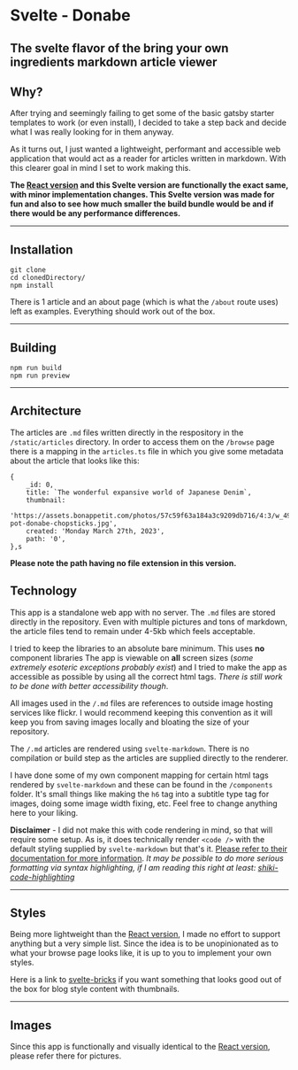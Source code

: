 # Svelte - Donabe

## The svelte flavor of the bring your own ingredients markdown article viewer

## Why?

After trying and seemingly failing to get some of the basic gatsby starter templates to work (or even install), I decided to take a step back and decide what I was really looking for in them anyway.

As it turns out, I just wanted a lightweight, performant and accessible web application that would act as a reader for articles written in markdown. With this clearer goal in mind I set to work making this.

**The [React version](https://github.com/weastonmiller/donabe) and this Svelte version are functionally the exact same, with minor implementation changes. This Svelte version was made for fun and also to see how much smaller the build bundle would be and if there would be any performance differences.**

---

## Installation

```
git clone
cd clonedDirectory/
npm install
```

There is 1 article and an about page (which is what the `/about` route uses) left as examples. Everything should work out of the box.

---

## Building

```
npm run build
npm run preview
```

---

## Architecture

The articles are `.md` files written directly in the respository in the `/static/articles` directory. In order to access them on the `/browse` page there is a mapping in the `articles.ts` file in which you give some metadata about the article that looks like this:

```
{
    _id: 0,
    title: `The wonderful expansive world of Japanese Denim`,
    thumbnail:
      'https://assets.bonappetit.com/photos/57c59f63a184a3c9209db716/4:3/w_4911,h_3683,c_limit/hot-pot-donabe-chopsticks.jpg',
    created: 'Monday March 27th, 2023',
    path: '0',
},s
```

**Please note the path having no file extension in this version.**

## Technology

This app is a standalone web app with no server. The `.md` files are stored directly in the repository. Even with multiple pictures and tons of markdown, the article files tend to remain under 4-5kb which feels acceptable.

I tried to keep the libraries to an absolute bare minimum. This uses **no** component libraries The app is viewable on **all** screen sizes (_some extremely esoteric exceptions probably exist_) and I tried to make the app as accessible as possible by using all the correct html tags. _There is still work to be done with better accessibility though_.

All images used in the `/.md` files are references to outside image hosting services like flickr. I would recommend keeping this convention as it will keep you from saving images locally and bloating the size of your repository.

The `/.md` articles are rendered using `svelte-markdown`. There is no compilation or build step as the articles are supplied directly to the renderer.

I have done some of my own component mapping for certain html tags rendered by `svelte-markdown` and these can be found in the `/components` folder. It's small things like making the `h6` tag into a subtitle type tag for images, doing some image width fixing, etc. Feel free to change anything here to your liking.

**Disclaimer** - I did not make this with code rendering in mind, so that will require some setup. As is, it does technically render `<code />` with the default styling supplied by `svelte-markdown` but that's it. [Please refer to their documentation for more information](https://github.com/pablo-abc/svelte-markdown). _It may be possible to do more serious formatting via syntax highlighting, if I am reading this right at least: [shiki-code-highlighting](https://github.com/rodneylab/sveltekit-shiki-code-highlighting)_

---

## Styles

Being more lightweight than the [React version](https://github.com/weastonmiller/donabe), I made no effort to support anything but a very simple list. Since the idea is to be unopinionated as to what your browse page looks like, it is up to you to implement your own styles.

Here is a link to [svelte-bricks](https://github.com/janosh/svelte-bricks) if you want something that looks good out of the box for blog style content with thumbnails.

---

## Images

Since this app is functionally and visually identical to the [React version](https://github.com/weastonmiller/donabe), please refer there for pictures.
